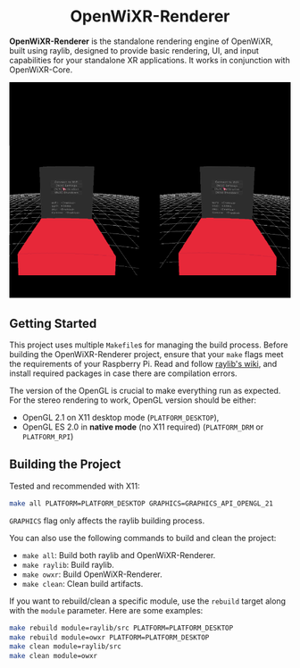<center><h1 align=center>OpenWiXR-Renderer</h1></center>

**OpenWiXR-Renderer** is the standalone rendering engine of OpenWiXR, built using raylib, designed to provide basic rendering, UI, and input capabilities for your standalone XR applications. It works in conjunction with OpenWiXR-Core.

![](./_docs/imgs/openwixr_renderer.png)

## Getting Started

This project uses multiple ``Makefile``s for managing the build process. 
Before building the OpenWiXR-Renderer project, ensure that your `make` flags meet the requirements of your Raspberry Pi. Read and follow [raylib's wiki](https://github.com/raysan5/raylib/wiki/Working-on-Raspberry-Pi), and install required packages in case there are compilation errors.

The version of the OpenGL is crucial to make everything run as expected. For the stereo rendering to work, OpenGL version should be either:
* OpenGL 2.1 on X11 desktop mode (`PLATFORM_DESKTOP`), 
* OpenGL ES 2.0 in **native mode** (no X11 required) (``PLATFORM_DRM`` or ``PLATFORM_RPI``)

## Building the Project

Tested and recommended with X11:
```bash
make all PLATFORM=PLATFORM_DESKTOP GRAPHICS=GRAPHICS_API_OPENGL_21
```

`GRAPHICS` flag only affects the raylib building process.

You can also use the following commands to build and clean the project:

- `make all`: Build both raylib and OpenWiXR-Renderer.
- `make raylib`: Build raylib.
- `make owxr`: Build OpenWiXR-Renderer.
- `make clean`: Clean build artifacts.

If you want to rebuild/clean a specific module, use the `rebuild` target along with the `module` parameter. Here are some examples:

```bash
make rebuild module=raylib/src PLATFORM=PLATFORM_DESKTOP
make rebuild module=owxr PLATFORM=PLATFORM_DESKTOP
make clean module=raylib/src
make clean module=owxr
```
